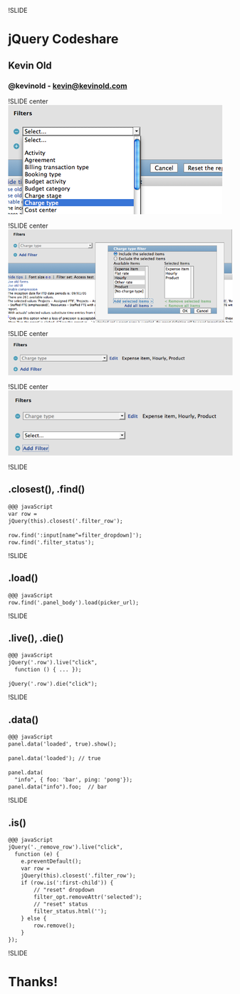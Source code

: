 !SLIDE 
# jQuery Codeshare #
## Kevin Old ##
### @kevinold - kevin@kevinold.com ###

!SLIDE center
![one](img/1.png)

!SLIDE center
![two](img/2.png)

!SLIDE center
![three](img/3.png)

!SLIDE center
![four](img/4.png)

!SLIDE
## .closest(), .find() ##

    @@@ javaScript
    var row =
    jQuery(this).closest('.filter_row');

    row.find(':input[name^=filter_dropdown]');
    row.find('.filter_status');

!SLIDE
## .load() ##

    @@@ javaScript
    row.find('.panel_body').load(picker_url);


!SLIDE
## .live(), .die() ##

    @@@ javaScript
    jQuery('.row').live("click",
      function () { ... });

    jQuery('.row').die("click");

!SLIDE
## .data() ##

    @@@ javaScript
    panel.data('loaded', true).show();

    panel.data('loaded'); // true 

    panel.data(
      "info", { foo: 'bar', ping: 'pong'});
    panel.data("info").foo;  // bar


!SLIDE
## .is() ##

    @@@ javaScript
    jQuery('._remove_row').live("click",
      function (e) {
        e.preventDefault();
        var row =
        jQuery(this).closest('.filter_row');
        if (row.is(':first-child')) {
            // "reset" dropdown
            filter_opt.removeAttr('selected');
            // "reset" status
            filter_status.html('');
        } else {
            row.remove();
        }
    });


!SLIDE
# Thanks! #
